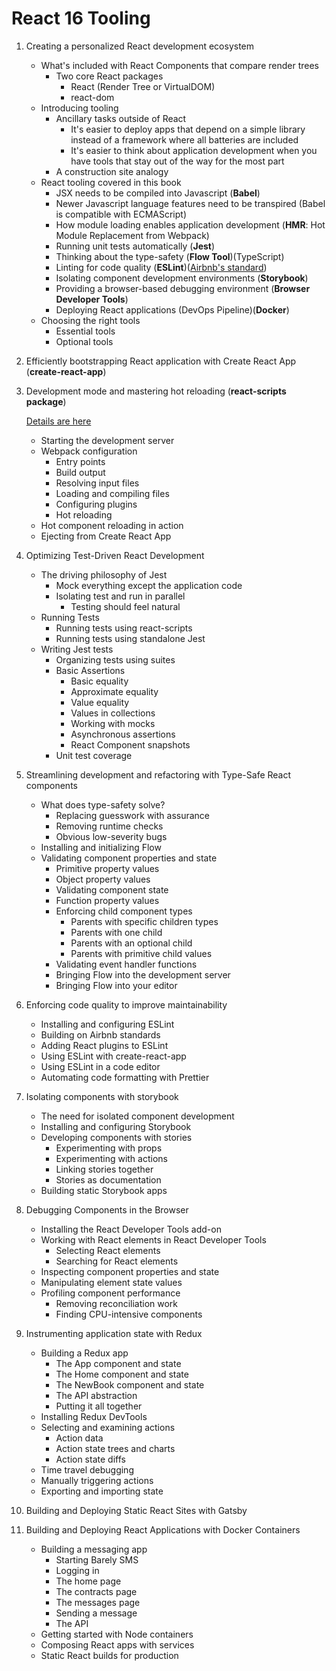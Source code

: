# React 16 Tooling


1. Creating a personalized React development ecosystem
   - What's included with React Components that compare render trees
     - Two core React packages
       - React (Render Tree or VirtualDOM)
       - react-dom
   - Introducing tooling
     - Ancillary tasks outside of React
       - It's easier to deploy apps that depend on a simple library instead of a framework where all batteries are included
       - It's easier to think about application development when you have tools that stay out of the way for the most part
     - A construction site analogy
   - React tooling covered in this book
     - JSX needs to be compiled into Javascript (**Babel**)
     - Newer Javascript language features need to be transpired (Babel is compatible with ECMAScript)
     - How module loading enables application development (**HMR**: Hot Module Replacement from Webpack)
     - Running unit tests automatically (**Jest**)
     - Thinking about the type-safety (**Flow Tool**)(TypeScript)
     - Linting for code quality (**ESLint**)([Airbnb's standard](https://github.com/airbnb/javascript))
     - Isolating component development environments (**Storybook**)
     - Providing a browser-based debugging environment (**Browser Developer Tools**)
     - Deploying React applications (DevOps Pipeline)(**Docker**)
   - Choosing the right tools
     - Essential tools
     - Optional tools
2. Efficiently bootstrapping React application with Create React App (**create-react-app**)
3. Development mode and mastering hot reloading (**react-scripts package**)
   
   [Details are here](https://create-react-app.dev/docs/getting-started)
   
   - Starting the development server
   - Webpack configuration
     - Entry points
     - Build output
     - Resolving input files
     - Loading and compiling files
     - Configuring plugins
     - Hot reloading
   - Hot component reloading in action
   - Ejecting from Create React App
4. Optimizing Test-Driven React Development
   - The driving philosophy of Jest
     - Mock everything except the application code
     - Isolating test and run in parallel
       - Testing should feel natural
   - Running Tests
     - Running tests using react-scripts
     - Running tests using standalone Jest
   - Writing Jest tests
     - Organizing tests using suites
     - Basic Assertions
       - Basic equality
       - Approximate equality
       - Value equality
       - Values in collections
       - Working with mocks
       - Asynchronous assertions
       - React Component snapshots
     - Unit test coverage
5. Streamlining development and refactoring with Type-Safe React components
   - What does type-safety solve?
     - Replacing guesswork with assurance
     - Removing runtime checks
     - Obvious low-severity bugs
   - Installing and initializing Flow
   - Validating component properties and state
     - Primitive property values
     - Object property values
     - Validating component state
     - Function property values
     - Enforcing child component types
       - Parents with specific children types
       - Parents with one child
       - Parents with an optional child
       - Parents with primitive child values
     - Validating event handler functions
     - Bringing Flow into the development server
     - Bringing Flow into your editor
6. Enforcing code quality to improve maintainability
   - Installing and configuring ESLint
   - Building on Airbnb standards
   - Adding React plugins to ESLint
   - Using ESLint with create-react-app
   - Using ESLint in a code editor
   - Automating code formatting with Prettier
7. Isolating components with storybook
   - The need for isolated component development
   - Installing and configuring Storybook
   - Developing components with stories
     - Experimenting with props
     - Experimenting with actions
     - Linking stories together
     - Stories as documentation
   - Building static Storybook apps
8. Debugging Components in the Browser
   - Installing the React Developer Tools add-on
   - Working with React elements in React Developer Tools
     - Selecting React elements
     - Searching for React elements
   - Inspecting component properties and state
   - Manipulating element state values
   - Profiling component performance
     - Removing reconciliation work
     - Finding CPU-intensive components
9.  Instrumenting application state with Redux
    - Building a Redux app
      - The App component and state
      - The Home component and state
      - The NewBook component and state
      - The API abstraction
      - Putting it all together
    - Installing Redux DevTools
    - Selecting and examining actions
      - Action data
      - Action state trees and charts
      - Action state diffs
    - Time travel debugging
    - Manually triggering actions
    - Exporting and importing state
10. Building and Deploying Static React Sites with Gatsby
11. Building and Deploying React Applications with Docker Containers
    - Building a messaging app
      - Starting Barely SMS
      - Logging in
      - The home page
      - The contracts page
      - The messages page
      - Sending a message
      - The API
    - Getting started with Node containers
    - Composing React apps with services
    - Static React builds for production